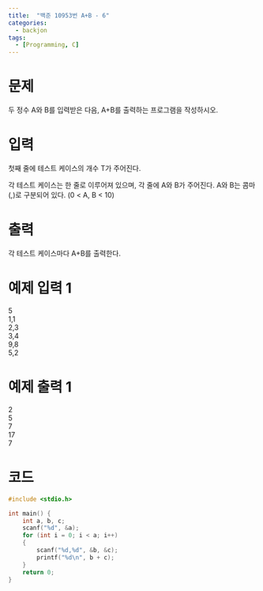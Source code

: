 ```yaml
---
title:  "백준 10953번 A+B - 6"
categories:
  - backjon
tags:
  - [Programming, C]
---
```


# 문제
두 정수 A와 B를 입력받은 다음, A+B를 출력하는 프로그램을 작성하시오.

# 입력
첫째 줄에 테스트 케이스의 개수 T가 주어진다.<br>

각 테스트 케이스는 한 줄로 이루어져 있으며, 각 줄에 A와 B가 주어진다. A와 B는 콤마(,)로 구분되어 있다. (0 < A, B < 10)

# 출력
각 테스트 케이스마다 A+B를 출력한다.

# 예제 입력 1 
5<br>
1,1<br>
2,3<br>
3,4<br>
9,8<br>
5,2<br>
# 예제 출력 1 
2<br>
5<br>
7<br>
17<br>
7<br>

# 코드

```c
#include <stdio.h>

int main() {
	int a, b, c;
	scanf("%d", &a);
	for (int i = 0; i < a; i++)
	{
		scanf("%d,%d", &b, &c);
		printf("%d\n", b + c);
	}
	return 0;
}
```